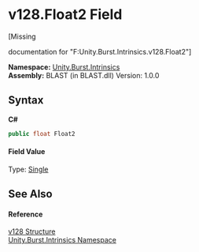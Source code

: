 # v128.Float2 Field
 

\[Missing <summary> documentation for "F:Unity.Burst.Intrinsics.v128.Float2"\]

**Namespace:**&nbsp;<a href="N_Unity_Burst_Intrinsics">Unity.Burst.Intrinsics</a><br />**Assembly:**&nbsp;BLAST (in BLAST.dll) Version: 1.0.0

## Syntax

**C#**<br />
``` C#
public float Float2
```


#### Field Value
Type: <a href="https://docs.microsoft.com/dotnet/api/system.single" target="_blank" rel="noopener noreferrer">Single</a>

## See Also


#### Reference
<a href="T_Unity_Burst_Intrinsics_v128">v128 Structure</a><br /><a href="N_Unity_Burst_Intrinsics">Unity.Burst.Intrinsics Namespace</a><br />